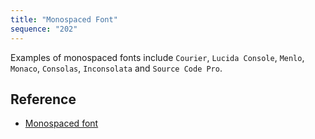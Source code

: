 ```yaml
---
title: "Monospaced Font"
sequence: "202"
---
```


Examples of monospaced fonts include `Courier`, `Lucida Console`, `Menlo`, `Monaco`, `Consolas`, `Inconsolata` and `Source Code Pro`.

## Reference

- [Monospaced font](https://en.wikipedia.org/wiki/Monospaced_font)

